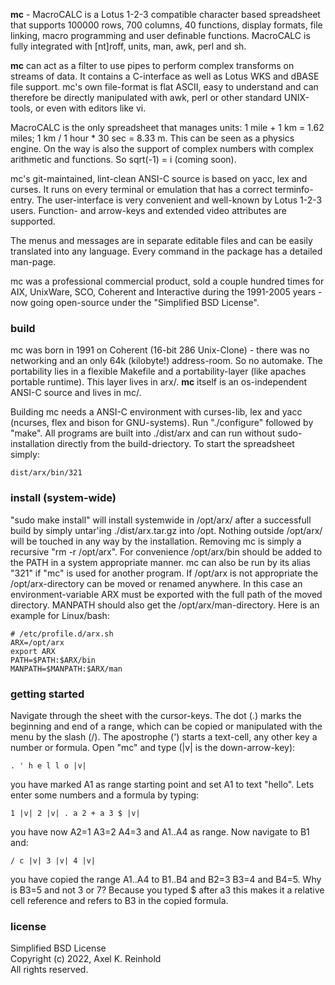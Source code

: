 **mc** - MacroCALC is a Lotus 1-2-3 compatible character based spreadsheet that
supports 100000 rows, 700 columns, 40 functions, display formats, file
linking, macro programming and user definable functions. MacroCALC is fully
integrated with [nt]roff, units, man, awk, perl and sh.

**mc** can act as a filter to use pipes to perform complex transforms on streams of data.
It contains a C-interface as well as Lotus WKS and dBASE file support.
mc's own file-format is flat ASCII, easy to understand and can therefore be directly
manipulated with awk, perl or other standard UNIX-tools, or even with editors like vi.

MacroCALC is the only spreadsheet that manages units: 1 mile + 1 km = 1.62 miles;
1 km / 1 hour * 30 sec = 8.33 m. This can be seen as a physics engine.
On the way is also the support of complex numbers with complex arithmetic
and functions. So sqrt(-1) = i (coming soon).

mc's git-maintained, lint-clean ANSI-C source is based on yacc, lex and curses.
It runs on every terminal or emulation that has a correct terminfo-entry.
The user-interface is very convenient and well-known by Lotus 1-2-3 users.
Function- and arrow-keys and extended video attributes are supported.

The menus and messages are in separate editable files and
can be easily translated into any language.
Every command in the package has a detailed man-page.

mc was a professional commercial product, sold a couple hundred times for AIX,
UnixWare, SCO, Coherent and Interactive during the 1991-2005 years - now going
open-source under the "Simplified BSD License".

### build

mc was born in 1991 on Coherent (16-bit 286 Unix-Clone) - there was no
networking and an only 64k (kilobyte!) address-room. So no automake.
The portability lies in a flexible Makefile and a portability-layer
(like apaches portable runtime).
This layer lives in arx/.
**mc** itself is an os-independent ANSI-C source and lives in mc/.

Building mc needs a ANSI-C environment with curses-lib, lex and yacc
(ncurses, flex and bison for GNU-systems).
Run "./configure" followed by "make".
All programs are built into ./dist/arx and can run without sudo-installation
directly from the build-driectory. To start the spreadsheet simply:

    dist/arx/bin/321

### install (system-wide)

"sudo make install" will install systemwide in /opt/arx/ after a successfull
build by simply untar'ing ./dist/arx.tar.gz into /opt.
Nothing outside /opt/arx/ will be touched in any way by the installation.
Removing mc is simply a recursive "rm -r /opt/arx".
For convenience /opt/arx/bin should be added to the PATH in a system appropriate manner.
mc can also be run by its alias "321" if "mc" is used for another program.
If /opt/arx is not appropriate the /opt/arx-directory can be moved or renamed anywhere.
In this case an environment-variable ARX must be exported with the full path of the moved directory.
MANPATH should also get the /opt/arx/man-directory.
Here is an example for Linux/bash:

    # /etc/profile.d/arx.sh
    ARX=/opt/arx
    export ARX
    PATH=$PATH:$ARX/bin
    MANPATH=$MANPATH:$ARX/man

### getting started

Navigate through the sheet with the cursor-keys. The dot (.) marks the
beginning and end of a range, which can be copied or manipulated with the
menu by the slash (/). The apostrophe (') starts a text-cell, any other
key a number or formula. Open "mc" and type (|v| is the down-arrow-key):

    . ' h e l l o |v|  

you have marked A1 as range starting point and set A1 to text "hello".
Lets enter some numbers and a formula by typing:

    1 |v| 2 |v| . a 2 + a 3 $ |v|  

you have now A2=1 A3=2 A4=3 and A1..A4 as range. Now navigate to B1 and:

    / c |v| 3 |v| 4 |v|  

you have copied the range A1..A4 to B1..B4 and B2=3 B3=4 and B4=5.
Why is B3=5 and not 3 or 7? Because you typed $ after a3 this makes it
a relative cell reference and refers to B3 in the copied formula.

### license

Simplified BSD License  
Copyright (c) 2022, Axel K. Reinhold  
All rights reserved.  

